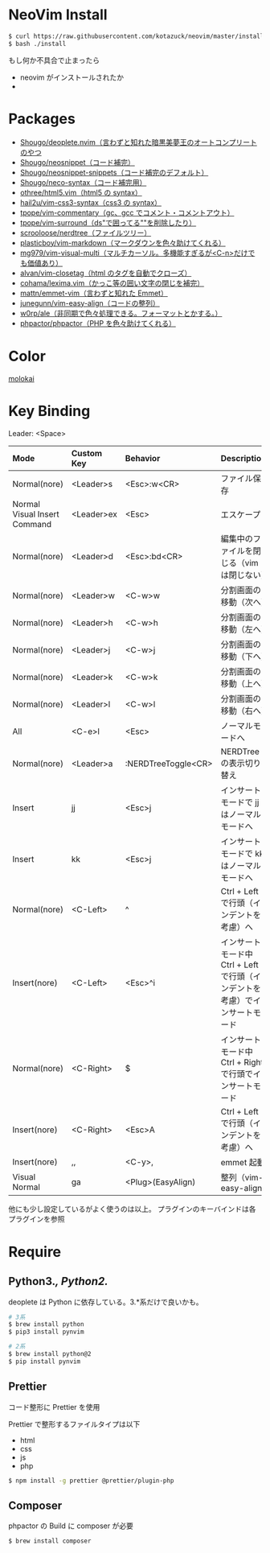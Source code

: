 # NeoVim Install

```sh
$ curl https://raw.githubusercontent.com/kotazuck/neovim/master/installer > install
$ bash ./install
```

もし何か不具合で止まったら

- neovim がインストールされたか
-

# Packages

- [Shougo/deoplete.nvim（言わずと知れた暗黒美夢王のオートコンプリートのやつ](https://github.com/Shougo/deoplete.nvim)
- [Shougo/neosnippet（コード補完）](https://github.com/Shougo/neosnippet)
- [Shougo/neosnippet-snippets（コード補完のデフォルト）](https://github.com/Shougo/neosnippet-snippets)
- [Shougo/neco-syntax（コード補完用）](https://github.com/Shougo/neco-syntax)
- [othree/html5.vim（html5 の syntax）](https://github.com/othree/html5.vim)
- [hail2u/vim-css3-syntax（css3 の syntax）](https://github.com/hail2u/vim-css3-syntax)
- [tpope/vim-commentary（gc、gcc でコメント・コメントアウト）](https://github.com/tpope/vim-commentary)
- [tpope/vim-surround（ds"で囲ってる""を削除したり）](https://github.com/tpope/vim-surround)
- [scrooloose/nerdtree（ファイルツリー）](https://github.com/scrooloose/nerdtree)
- [plasticboy/vim-markdown（マークダウンを色々助けてくれる）](https://github.com/plasticboy/vim-markdown)
- [mg979/vim-visual-multi（マルチカーソル。多機能すぎるが\<C-n\>だけでも価値あり）](https://github.com/mg979/vim-visual-multi)
- [alvan/vim-closetag（html のタグを自動でクローズ）](https://github.com/alvan/vim-closetag)
- [cohama/lexima.vim（かっこ等の囲い文字の閉じを補完）](https://github.com/cohama/lexima.vim)
- [mattn/emmet-vim（言わずと知れた Emmet）](https://github.com/mattn/emmet-vim)
- [junegunn/vim-easy-align（コードの整列）](https://github.com/junegunn/vim-easy-align)
- [w0rp/ale（非同期で色々処理できる。フォーマットとかする。）](https://github.com/w0rp/ale)
- [phpactor/phpactor（PHP を色々助けてくれる）](https://github.com/phpactor/phpactor)

# Color

[molokai](https://github.com/tomasr/molokai)

# Key Binding

Leader: \<Space\>

| Mode                         | Custom Key   | Behavior              | Description                                                                 |
| :--------------------------- | :----------- | :-------------------- | :-------------------------------------------------------------------------- |
| Normal(nore)                 | \<Leader\>s  | \<Esc\>:w\<CR\>       | ファイル保存                                                                |
| Normal Visual Insert Command | \<Leader\>ex | \<Esc\>               | エスケープ                                                                  |
| Normal(nore)                 | \<Leader\>d  | \<Esc\>:bd\<CR\>      | 編集中のファイルを閉じる（vim は閉じない）                                  |
| Normal(nore)                 | \<Leader\>w  | \<C-w\>w              | 分割画面の移動（次へ）                                                      |
| Normal(nore)                 | \<Leader\>h  | \<C-w\>h              | 分割画面の移動（左へ）                                                      |
| Normal(nore)                 | \<Leader\>j  | \<C-w\>j              | 分割画面の移動（下へ）                                                      |
| Normal(nore)                 | \<Leader\>k  | \<C-w\>k              | 分割画面の移動（上へ）                                                      |
| Normal(nore)                 | \<Leader\>l  | \<C-w\>l              | 分割画面の移動（右へ）                                                      |
| All                          | \<C-e\>l     | \<Esc\>               | ノーマルモードへ                                                            |
| Normal(nore)                 | \<Leader\>a  | :NERDTreeToggle\<CR\> | NERDTree の表示切り替え                                                     |
| Insert                       | jj           | \<Esc\>j              | インサートモードで jj はノーマルモードへ                                    |
| Insert                       | kk           | \<Esc\>j              | インサートモードで kk はノーマルモードへ                                    |
| Normal(nore)                 | \<C-Left\>   | ^                     | Ctrl + Left で行頭（インデントを考慮）へ                                    |
| Insert(nore)                 | \<C-Left\>   | \<Esc\>^i             | インサートモード中 Ctrl + Left で行頭（インデントを考慮）でインサートモード |
| Normal(nore)                 | \<C-Right\>  | \$                    | インサートモード中 Ctrl + Right で行頭でインサートモード                    |
| Insert(nore)                 | \<C-Right\>  | \<Esc\>A              | Ctrl + Left で行頭（インデントを考慮）へ                                    |
| Insert(nore)                 | ,,           | \<C-y\>,              | emmet 起動                                                                  |
| Visual Normal                | ga           | \<Plug\>(EasyAlign)   | 整列（vim-easy-align)                                                       |

他にも少し設定しているがよく使うのは以上。
プラグインのキーバインドは各プラグインを参照

# Require

## Python3._, Python2._

deoplete は Python に依存している。3.\*系だけで良いかも。

```sh
# 3系
$ brew install python
$ pip3 install pynvim

# 2系
$ brew install python@2
$ pip install pynvim
```

## Prettier

コード整形に Prettier を使用

Prettier で整形するファイルタイプは以下

- html
- css
- js
- php

```sh
$ npm install -g prettier @prettier/plugin-php
```

## Composer

phpactor の Build に composer が必要

```sh
$ brew install composer
```
